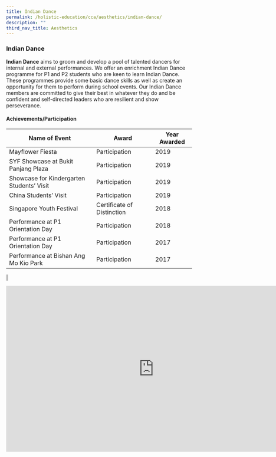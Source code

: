```yaml
---
title: Indian Dance
permalink: /holistic-education/cca/aesthetics/indian-dance/
description: ""
third_nav_title: Aesthetics
---
```

### **Indian Dance**
**Indian Dance**&nbsp;aims to groom and develop a pool of talented dancers for internal and external performances. We offer an enrichment Indian Dance programme for P1 and P2 students who are keen to learn Indian Dance. These programmes provide some basic dance skills as well as create an opportunity for them to perform during school events. Our Indian Dance members are committed to give their best in whatever they do and be confident and self-directed leaders who are resilient and show perseverance.

#### **Achievements/Participation**

| Name of Event  | Award  | Year Awarded  |
|---|---|---|
| Mayflower Fiesta  | Participation  | 2019  |
| SYF Showcase at Bukit Panjang Plaza  |  Participation  | 2019  |
| Showcase for Kindergarten Students’ Visit  | Participation  | 2019  |
| China Students’ Visit  |  Participation  | 2019  |
| Singapore Youth Festival   |  Certificate of Distinction  | 2018  |
| Performance at P1 Orientation Day  |  Participation  |  2018  |
| Performance at P1 Orientation Day  |  Participation  |  2017  |
|  Performance at Bishan Ang Mo Kio Park |  Participation |  2017 |
|


<iframe allowfullscreen="true" height="450" width="800" frameborder="0" src="https://docs.google.com/presentation/d/e/2PACX-1vTgHBPcaaGfcJoijDISAtNkUg8TdCW6n2XIAWN8h7TjwxWN4NQloCmUkOUN2sZKLZLx1HLFP3jRHsz8/embed?start=false&amp;loop=false&amp;delayms=3000"></iframe>